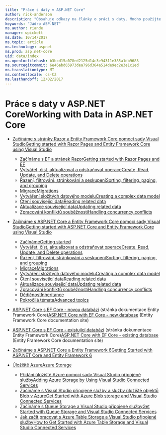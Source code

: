 ```yaml
---
title: "Práce s daty v ASP.NET Core"
author: rick-anderson
description: "Obsahuje odkazy na články o práci s daty. Mnoho použijte Entity Framework Core."
keywords: "Jádro ASP.NET"
ms.author: riande
manager: wpickett
ms.date: 10/14/2017
ms.topic: article
ms.technology: aspnet
ms.prod: asp.net-core
uid: data/index
ms.openlocfilehash: b3bcd15a078ed2125d14c3e94311e385a1db9683
ms.sourcegitcommit: 6e46abd65973dea796d364a514de9ec2e3e1c1ed
ms.translationtype: MT
ms.contentlocale: cs-CZ
ms.lasthandoff: 12/02/2017
---
```

# <a name="working-with-data-in-aspnet-core"></a><span data-ttu-id="2b580-105">Práce s daty v ASP.NET Core</span><span class="sxs-lookup"><span data-stu-id="2b580-105">Working with Data in ASP.NET Core</span></span> 

* [<span data-ttu-id="2b580-106">Začínáme s stránky Razor a Entity Framework Core pomocí sady Visual Studio</span><span class="sxs-lookup"><span data-stu-id="2b580-106">Getting started with Razor Pages and Entity Framework Core using Visual Studio</span></span>](xref:data/ef-rp/index)

   * [<span data-ttu-id="2b580-107">Začínáme s EF a stránek Razor</span><span class="sxs-lookup"><span data-stu-id="2b580-107">Getting started with Razor Pages and EF</span></span>](xref:data/ef-rp/intro)
   * [<span data-ttu-id="2b580-108">Vytvářet, číst, aktualizovat a odstraňovat operace</span><span class="sxs-lookup"><span data-stu-id="2b580-108">Create, Read, Update, and Delete operations</span></span>](xref:data/ef-rp/crud)
   * [<span data-ttu-id="2b580-109">Řazení, filtrování, stránkování a seskupení</span><span class="sxs-lookup"><span data-stu-id="2b580-109">Sorting, filtering, paging, and grouping</span></span>](xref:data/ef-rp/sort-filter-page)
   * [<span data-ttu-id="2b580-110">Migrace</span><span class="sxs-lookup"><span data-stu-id="2b580-110">Migrations</span></span>](xref:data/ef-rp/migrations)
   * [<span data-ttu-id="2b580-111">Vytváření složitých datového modelu</span><span class="sxs-lookup"><span data-stu-id="2b580-111">Creating a complex data model</span></span>](xref:data/ef-rp/complex-data-model)
   * [<span data-ttu-id="2b580-112">Čtení související data</span><span class="sxs-lookup"><span data-stu-id="2b580-112">Reading related data</span></span>](xref:data/ef-rp/read-related-data)
   * [<span data-ttu-id="2b580-113">Aktualizace související data</span><span class="sxs-lookup"><span data-stu-id="2b580-113">Updating related data</span></span>](xref:data/ef-rp/update-related-data)
   * [<span data-ttu-id="2b580-114">Zpracování konfliktů souběžnosti</span><span class="sxs-lookup"><span data-stu-id="2b580-114">Handling concurrency conflicts</span></span>](xref:data/ef-rp/concurrency)

*   [<span data-ttu-id="2b580-115">Začínáme s ASP.NET Core a Entity Framework Core pomocí sady Visual Studio</span><span class="sxs-lookup"><span data-stu-id="2b580-115">Getting started with ASP.NET Core and Entity Framework Core using Visual Studio</span></span>](ef-mvc/index.md)
    *   [<span data-ttu-id="2b580-116">Začínáme</span><span class="sxs-lookup"><span data-stu-id="2b580-116">Getting started</span></span>](ef-mvc/intro.md)
    *   [<span data-ttu-id="2b580-117">Vytvářet, číst, aktualizovat a odstraňovat operace</span><span class="sxs-lookup"><span data-stu-id="2b580-117">Create, Read, Update, and Delete operations</span></span>](xref:data/ef-mvc/crud)
    *   [<span data-ttu-id="2b580-118">Řazení, filtrování, stránkování a seskupení</span><span class="sxs-lookup"><span data-stu-id="2b580-118">Sorting, filtering, paging, and grouping</span></span>](xref:data/ef-mvc/sort-filter-page)
    *   [<span data-ttu-id="2b580-119">Migrace</span><span class="sxs-lookup"><span data-stu-id="2b580-119">Migrations</span></span>](xref:data/ef-mvc/migrations)
    *   [<span data-ttu-id="2b580-120">Vytváření složitých datového modelu</span><span class="sxs-lookup"><span data-stu-id="2b580-120">Creating a complex data model</span></span>](ef-mvc/complex-data-model.md)
    *   [<span data-ttu-id="2b580-121">Čtení související data</span><span class="sxs-lookup"><span data-stu-id="2b580-121">Reading related data</span></span>](ef-mvc/read-related-data.md)
    *   [<span data-ttu-id="2b580-122">Aktualizace související data</span><span class="sxs-lookup"><span data-stu-id="2b580-122">Updating related data</span></span>](ef-mvc/update-related-data.md)
    *   [<span data-ttu-id="2b580-123">Zpracování konfliktů souběžnosti</span><span class="sxs-lookup"><span data-stu-id="2b580-123">Handling concurrency conflicts</span></span>](ef-mvc/concurrency.md)
    *   [<span data-ttu-id="2b580-124">Dědičnost</span><span class="sxs-lookup"><span data-stu-id="2b580-124">Inheritance</span></span>](ef-mvc/inheritance.md)
    *   [<span data-ttu-id="2b580-125">Pokročilá témata</span><span class="sxs-lookup"><span data-stu-id="2b580-125">Advanced topics</span></span>](ef-mvc/advanced.md)
* <span data-ttu-id="2b580-126">[ASP.NET Core s EF Core - novou databázi](https://docs.microsoft.com/ef/core/get-started/aspnetcore/new-db) (stránka dokumentace Entity Framework Core)</span><span class="sxs-lookup"><span data-stu-id="2b580-126">[ASP.NET Core with EF Core - new database](https://docs.microsoft.com/ef/core/get-started/aspnetcore/new-db) (Entity Framework Core documentation site)</span></span>
* <span data-ttu-id="2b580-127">[ASP.NET Core s EF Core - existující databázi](https://docs.microsoft.com/ef/core/get-started/aspnetcore/existing-db) (stránka dokumentace Entity Framework Core)</span><span class="sxs-lookup"><span data-stu-id="2b580-127">[ASP.NET Core with EF Core - existing database](https://docs.microsoft.com/ef/core/get-started/aspnetcore/existing-db) (Entity Framework Core documentation site)</span></span>
*   [<span data-ttu-id="2b580-128">Začínáme s ASP.NET Core a Entity Framework 6</span><span class="sxs-lookup"><span data-stu-id="2b580-128">Getting Started with ASP.NET Core and Entity Framework 6</span></span>](entity-framework-6.md)
*   [<span data-ttu-id="2b580-129">Úložiště Azure</span><span class="sxs-lookup"><span data-stu-id="2b580-129">Azure Storage</span></span>](azure-storage/index.md)
    *   [<span data-ttu-id="2b580-130">Přidání úložiště Azure pomocí sady Visual Studio připojené služby</span><span class="sxs-lookup"><span data-stu-id="2b580-130">Adding Azure Storage by Using Visual Studio Connected Services</span></span>](https://azure.microsoft.com/documentation/articles/vs-azure-tools-connected-services-storage/)
    *   [<span data-ttu-id="2b580-131">Začínáme s Visual Studio připojené služby a služby úložiště objektů Blob v Azure</span><span class="sxs-lookup"><span data-stu-id="2b580-131">Get Started with Azure Blob storage and Visual Studio Connected Services</span></span>](https://azure.microsoft.com/documentation/articles/vs-storage-aspnet5-getting-started-blobs/)
    *   [<span data-ttu-id="2b580-132">Začínáme s Queue Storage a Visual Studio připojené služby</span><span class="sxs-lookup"><span data-stu-id="2b580-132">Get Started with Queue Storage and Visual Studio Connected Services</span></span>](https://azure.microsoft.com/documentation/articles/vs-storage-aspnet5-getting-started-queues/)
    *   [<span data-ttu-id="2b580-133">Jak začít pracovat s Azure Table Storage a Visual Studio připojené služby</span><span class="sxs-lookup"><span data-stu-id="2b580-133">How to Get Started with Azure Table Storage and Visual Studio Connected Services</span></span>](https://azure.microsoft.com/documentation/articles/vs-storage-aspnet5-getting-started-tables/)

